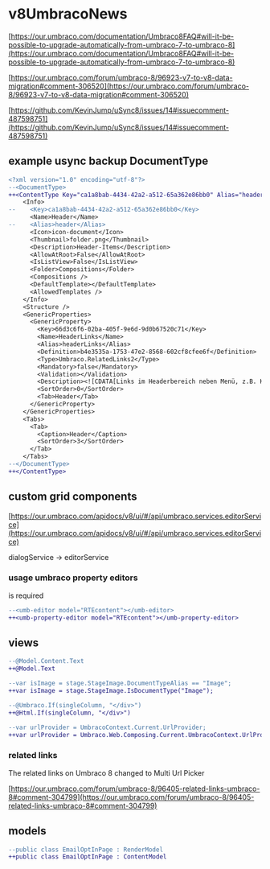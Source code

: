 # v8UmbracoNews

[https://our.umbraco.com/documentation/Umbraco8FAQ#will-it-be-possible-to-upgrade-automatically-from-umbraco-7-to-umbraco-8](https://our.umbraco.com/documentation/Umbraco8FAQ#will-it-be-possible-to-upgrade-automatically-from-umbraco-7-to-umbraco-8)

[https://our.umbraco.com/forum/umbraco-8/96923-v7-to-v8-data-migration#comment-306520](https://our.umbraco.com/forum/umbraco-8/96923-v7-to-v8-data-migration#comment-306520)

[https://github.com/KevinJump/uSync8/issues/14#issuecomment-487598751](https://github.com/KevinJump/uSync8/issues/14#issuecomment-487598751)

## example usync backup DocumentType

```diff
<?xml version="1.0" encoding="utf-8"?>
--<DocumentType>
++<ContentType Key="ca1a8bab-4434-42a2-a512-65a362e86bb0" Alias="header" Level="2">
    <Info>
--    <Key>ca1a8bab-4434-42a2-a512-65a362e86bb0</Key>
      <Name>Header</Name>
--    <Alias>header</Alias>
      <Icon>icon-document</Icon>
      <Thumbnail>folder.png</Thumbnail>
      <Description>Header-Items</Description>
      <AllowAtRoot>False</AllowAtRoot>
      <IsListView>False</IsListView>
      <Folder>Compositions</Folder>
      <Compositions />
      <DefaultTemplate></DefaultTemplate>
      <AllowedTemplates />
    </Info>
    <Structure />
    <GenericProperties>
      <GenericProperty>
        <Key>66d3c6f6-02ba-405f-9e6d-9d0b67520c71</Key>
        <Name>HeaderLinks</Name>
        <Alias>headerLinks</Alias>
        <Definition>b4e3535a-1753-47e2-8568-602cf8cfee6f</Definition>
        <Type>Umbraco.RelatedLinks2</Type>
        <Mandatory>false</Mandatory>
        <Validation></Validation>
        <Description><![CDATA[Links im Headerbereich neben Menü, z.B. Kontakt]]></Description>
        <SortOrder>0</SortOrder>
        <Tab>Header</Tab>
      </GenericProperty>
    </GenericProperties>
    <Tabs>
      <Tab>
        <Caption>Header</Caption>
        <SortOrder>3</SortOrder>
      </Tab>
    </Tabs>
--</DocumentType>
++</ContentType>
```

## custom grid components

[https://our.umbraco.com/apidocs/v8/ui/#/api/umbraco.services.editorService](https://our.umbraco.com/apidocs/v8/ui/#/api/umbraco.services.editorService)

dialogService -> editorService

### usage umbraco property editors

<ng-form name="form"> is required

```diff
--<umb-editor model="RTEcontent"></umb-editor>
++<umb-property-editor model="RTEcontent"></umb-property-editor>
```

## views

```diff
--@Model.Content.Text
++@Model.Text
```

```diff
--var isImage = stage.StageImage.DocumentTypeAlias == "Image";
++var isImage = stage.StageImage.IsDocumentType("Image");
```

```diff
--@Umbraco.If(singleColumn, "</div>")
++@Html.If(singleColumn, "</div>")
```

```diff
--var urlProvider = UmbracoContext.Current.UrlProvider;
++var urlProvider = Umbraco.Web.Composing.Current.UmbracoContext.UrlProvider;
```

### related links

The related links on Umbraco 8 changed to Multi Url Picker

[https://our.umbraco.com/forum/umbraco-8/96405-related-links-umbraco-8#comment-304799](https://our.umbraco.com/forum/umbraco-8/96405-related-links-umbraco-8#comment-304799)

## models

```diff
--public class EmailOptInPage : RenderModel
++public class EmailOptInPage : ContentModel
```
